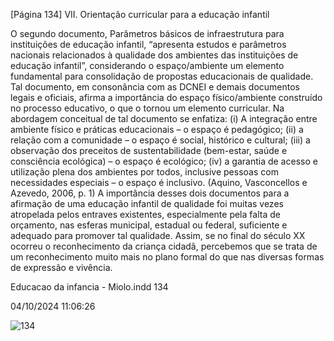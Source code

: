 [Página 134]
VII. Orientação curricular para a educação infantil

O segundo documento, Parâmetros básicos de infraestrutura para
instituições de educação infantil, “apresenta estudos e parâmetros nacionais relacionados à qualidade dos ambientes das instituições de
educação infantil”, considerando o espaço/ambiente um elemento
fundamental para consolidação de propostas educacionais de qualidade. Tal documento, em consonância com as DCNEI e demais documentos legais e oficiais, afirma a importância do espaço físico/ambiente construído no processo educativo, o que o tornou um elemento
curricular. Na abordagem conceitual de tal documento se enfatiza:
(i) A integração entre ambiente físico e práticas educacionais
– o espaço é pedagógico;
(ii) a relação com a comunidade – o espaço é social, histórico
e cultural;
(iii) a observação dos preceitos de sustentabilidade
(bem-estar, saúde e consciência ecológica) – o espaço
é ecológico;
(iv) a garantia de acesso e utilização plena dos ambientes
por todos, inclusive pessoas com necessidades especiais
– o espaço é inclusivo.
(Aquino, Vasconcellos e Azevedo, 2006, p. 1)
A importância desses dois documentos para a afirmação de uma
educação infantil de qualidade foi muitas vezes atropelada pelos entraves existentes, especialmente pela falta de orçamento, nas esferas
municipal, estadual ou federal, suficiente e adequado para promover
tal qualidade.
Assim, se no final do século XX ocorreu o reconhecimento da criança
cidadã, percebemos que se trata de um reconhecimento muito mais no
plano formal do que nas diversas formas de expressão e vivência.


Educacao da infancia - Miolo.indd 134

04/10/2024 11:06:26

![134](./img/page_134-01.jpg)
